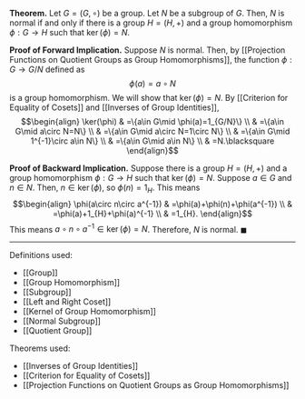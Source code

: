 **Theorem.** Let $G=(G,\circ)$ be a group. Let $N$ be a subgroup of $G$. Then, $N$ is normal if and only if there is a group $H=(H,+)$ and a group homomorphism $\phi:G\to H$ such that $\ker(\phi)=N$.

**Proof of Forward Implication.** Suppose $N$ is normal. Then, by [[Projection Functions on Quotient Groups as Group Homomorphisms]], the function $\phi:G\to G/N$ defined as $$\phi(a)=a\circ N$$is a group homomorphism. We will show that $\ker(\phi)=N$. By [[Criterion for Equality of Cosets]] and [[Inverses of Group Identities]],
$$\begin{align}
\ker(\phi) & =\{a\in G\mid \phi(a)=1_{G/N}\} \\
 & =\{a\in G\mid a\circ N=N\} \\
 & =\{a\in G\mid a\circ N=1\circ N\} \\
 & =\{a\in G\mid 1^{-1}\circ a\in N\} \\
 & =\{a\in G\mid a\in N\} \\
 & =N.\blacksquare
\end{align}$$

**Proof of Backward Implication.** Suppose there is a group $H=(H,+)$ and a group homomorphism $\phi:G\to H$ such that $\ker(\phi)=N$. Suppose $a\in G$ and $n\in N$. Then, $n\in\ker(\phi)$, so $\phi(n)=1_{H}$. This means
$$\begin{align}
\phi(a\circ n\circ a^{-1}) & =\phi(a)+\phi(n)+\phi(a^{-1}) \\
 & =\phi(a)+1_{H}+\phi(a)^{-1} \\
 & =1_{H}.
\end{align}$$
This means $a\circ n\circ a^{-1}\in \ker(\phi)=N$. Therefore, $N$ is normal. $\blacksquare$
***
Definitions used:
- [[Group]]
- [[Group Homomorphism]]
- [[Subgroup]]
- [[Left and Right Coset]]
- [[Kernel of Group Homomorphism]]
- [[Normal Subgroup]]
- [[Quotient Group]]

Theorems used:
- [[Inverses of Group Identities]]
- [[Criterion for Equality of Cosets]]
- [[Projection Functions on Quotient Groups as Group Homomorphisms]]